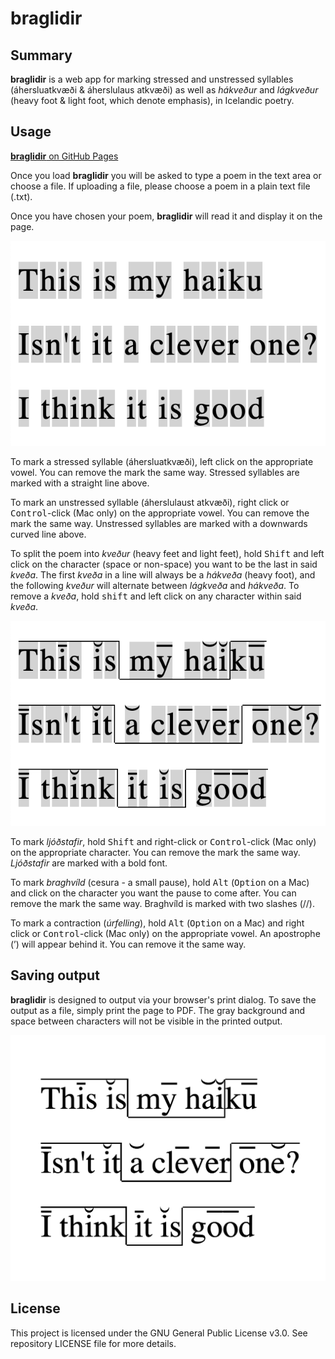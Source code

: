 # braglidir

## Summary

**braglidir** is a web app for marking stressed and unstressed syllables (áhersluatkvæði & áherslulaus atkvæði) as well as *hákveður* and *lágkveður* (heavy foot & light foot, which denote emphasis), in Icelandic poetry.

## Usage

[**braglidir** on GitHub Pages](https://haframjolk.github.io/braglidir)

Once you load **braglidir** you will be asked to type a poem in the text area or choose a file. If uploading a file, please choose a poem in a plain text file (.txt).

Once you have chosen your poem, **braglidir** will read it and display it on the page.

![My awesome haiku](img/unedited.png)

To mark a stressed syllable (áhersluatkvæði), left click on the appropriate vowel. You can remove the mark the same way. Stressed syllables are marked with a straight line above.

To mark an unstressed syllable (áherslulaust atkvæði), right click or <kbd>Control</kbd>-click (Mac only) on the appropriate vowel.
You can remove the mark the same way. Unstressed syllables are marked with a downwards curved line above.

To split the poem into *kveður* (heavy feet and light feet), hold <kbd>Shift</kbd> and left click on the character (space or non-space) you want to be the last in said *kveða*. The first *kveða* in a line will always be a *hákveða* (heavy foot), and the following *kveður* will alternate between *lágkveða* and *hákveða*. To remove a *kveða*, hold <kbd>shift</kbd> and left click on any character within said *kveða*.

![My awesome haiku, properly marked up](img/edited.png)

To mark *ljóðstafir*, hold <kbd>Shift</kbd> and right-click or <kbd>Control</kbd>-click (Mac only) on the appropriate character. You can remove the mark the same way. *Ljóðstafir* are marked with a bold font.

To mark *braghvíld* (cesura - a small pause), hold <kbd>Alt</kbd> (<kbd>Option</kbd> on a Mac) and click on the character you want the pause to come after. You can remove the mark the same way. Braghvíld is marked with two slashes (//).

To mark a contraction (*úrfelling*), hold <kbd>Alt</kbd> (<kbd>Option</kbd> on a Mac) and right click or <kbd>Control</kbd>-click (Mac only) on the appropriate vowel. An apostrophe (’) will appear behind it. You can remove it the same way.

## Saving output

**braglidir** is designed to output via your browser's print dialog. To save the output as a file, simply print the page to PDF. The gray background and space between characters will not be visible in the printed output.

![My awesome haiku, properly marked up and printed to a PDF](img/pdf-output.png)

## License

This project is licensed under the GNU General Public License v3.0. See repository LICENSE file for more details.
